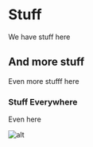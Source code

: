 # Stuff
We have stuff here

## And more stuff
Even more stufff here

### Stuff Everywhere
Even here

![alt](https://cxint2sa.blob.core.windows.net/test/_95146618_bills.jpg?sv=2020-04-08&st=2021-10-03T12%3A49%3A00Z&se=2025-06-05T12%3A49%3A00Z&sr=b&sp=r&sig=bUEyoRf1sf4ouXAzLqW%2Bn%2F6sTIYz3FQHX%2Fv2ZlZyqaU%3D)